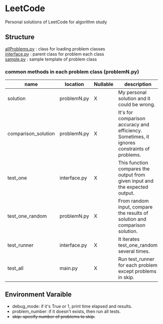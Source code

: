 # LeetCode
Personal solutions of LeetCode for algorithm study

## Structure
[allProblems.py](solutions/allProblems.py) : class for loading problem classes <br>
[interface.py](solutions/interface.py) : parent class for problem each class <br>
[sample.py](solutions/sample.py) : sample template of problem class

### common methods in each problem class (problemN.py)
|name|location|Nullable|description|
|---|---|---|---|
|solution|problemN.py|X|My personal solution and it could be wrong.|
|comparison_solution|problemN.py|X|It's for comparison accuracy and efficiency. Sometimes, it ignores constraints of problems.|
|test_one|interface.py|X|This function compares the output from given input and the expected output.|
|test_one_random|problemN.py|X|From random input, compare the results of solution and comparison solution.|
|test_runner|interface.py|X|It iterates test_one_random several times.|
|test_all|main.py|X|Run test_runner for each problem except problems in skip.|

## Environment Varaible
- debug_mode: if it's True or 1, print time elapsed and results.
- problem_number: if it doesn't exists, then run all tests.
- ~~skip: specify number of problems to skip.~~
